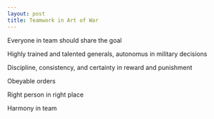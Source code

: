 ```yaml
---
layout: post
title: Teamwork in Art of War 
---
```


Everyone in team should share the goal 

Highly trained and talented generals, autonomus in military decisions

Discipline, consistency, and certainty in reward and punishment 

Obeyable orders

Right person in right place 

Harmony in team

